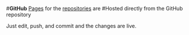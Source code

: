 #**GitHub** [Pages](
https://kolumnin.github.io/pages/index.html)
for the [repositories](https://github.com/kolumnin) are
#Hosted directly from the GitHub repository

Just edit, push, and commit and the changes are live.

